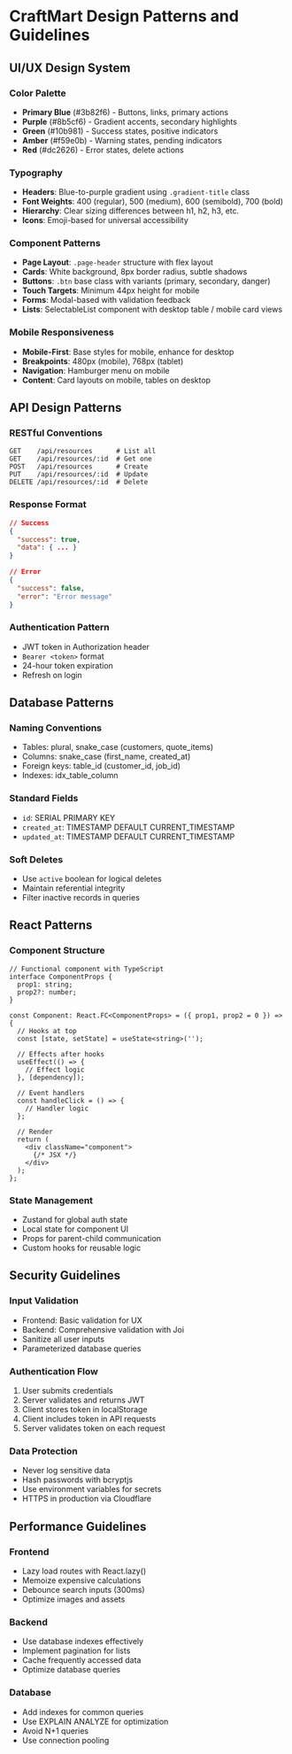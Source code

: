 # CraftMart Design Patterns and Guidelines

## UI/UX Design System

### Color Palette
- **Primary Blue** (#3b82f6) - Buttons, links, primary actions
- **Purple** (#8b5cf6) - Gradient accents, secondary highlights
- **Green** (#10b981) - Success states, positive indicators
- **Amber** (#f59e0b) - Warning states, pending indicators
- **Red** (#dc2626) - Error states, delete actions

### Typography
- **Headers**: Blue-to-purple gradient using `.gradient-title` class
- **Font Weights**: 400 (regular), 500 (medium), 600 (semibold), 700 (bold)
- **Hierarchy**: Clear sizing differences between h1, h2, h3, etc.
- **Icons**: Emoji-based for universal accessibility

### Component Patterns
- **Page Layout**: `.page-header` structure with flex layout
- **Cards**: White background, 8px border radius, subtle shadows
- **Buttons**: `.btn` base class with variants (primary, secondary, danger)
- **Touch Targets**: Minimum 44px height for mobile
- **Forms**: Modal-based with validation feedback
- **Lists**: SelectableList component with desktop table / mobile card views

### Mobile Responsiveness
- **Mobile-First**: Base styles for mobile, enhance for desktop
- **Breakpoints**: 480px (mobile), 768px (tablet)
- **Navigation**: Hamburger menu on mobile
- **Content**: Card layouts on mobile, tables on desktop

## API Design Patterns

### RESTful Conventions
```
GET    /api/resources      # List all
GET    /api/resources/:id  # Get one
POST   /api/resources      # Create
PUT    /api/resources/:id  # Update
DELETE /api/resources/:id  # Delete
```

### Response Format
```json
// Success
{
  "success": true,
  "data": { ... }
}

// Error
{
  "success": false,
  "error": "Error message"
}
```

### Authentication Pattern
- JWT token in Authorization header
- `Bearer <token>` format
- 24-hour token expiration
- Refresh on login

## Database Patterns

### Naming Conventions
- Tables: plural, snake_case (customers, quote_items)
- Columns: snake_case (first_name, created_at)
- Foreign keys: table_id (customer_id, job_id)
- Indexes: idx_table_column

### Standard Fields
- `id`: SERIAL PRIMARY KEY
- `created_at`: TIMESTAMP DEFAULT CURRENT_TIMESTAMP
- `updated_at`: TIMESTAMP DEFAULT CURRENT_TIMESTAMP

### Soft Deletes
- Use `active` boolean for logical deletes
- Maintain referential integrity
- Filter inactive records in queries

## React Patterns

### Component Structure
```tsx
// Functional component with TypeScript
interface ComponentProps {
  prop1: string;
  prop2?: number;
}

const Component: React.FC<ComponentProps> = ({ prop1, prop2 = 0 }) => {
  // Hooks at top
  const [state, setState] = useState<string>('');
  
  // Effects after hooks
  useEffect(() => {
    // Effect logic
  }, [dependency]);
  
  // Event handlers
  const handleClick = () => {
    // Handler logic
  };
  
  // Render
  return (
    <div className="component">
      {/* JSX */}
    </div>
  );
};
```

### State Management
- Zustand for global auth state
- Local state for component UI
- Props for parent-child communication
- Custom hooks for reusable logic

## Security Guidelines

### Input Validation
- Frontend: Basic validation for UX
- Backend: Comprehensive validation with Joi
- Sanitize all user inputs
- Parameterized database queries

### Authentication Flow
1. User submits credentials
2. Server validates and returns JWT
3. Client stores token in localStorage
4. Client includes token in API requests
5. Server validates token on each request

### Data Protection
- Never log sensitive data
- Hash passwords with bcryptjs
- Use environment variables for secrets
- HTTPS in production via Cloudflare

## Performance Guidelines

### Frontend
- Lazy load routes with React.lazy()
- Memoize expensive calculations
- Debounce search inputs (300ms)
- Optimize images and assets

### Backend
- Use database indexes effectively
- Implement pagination for lists
- Cache frequently accessed data
- Optimize database queries

### Database
- Add indexes for common queries
- Use EXPLAIN ANALYZE for optimization
- Avoid N+1 queries
- Use connection pooling